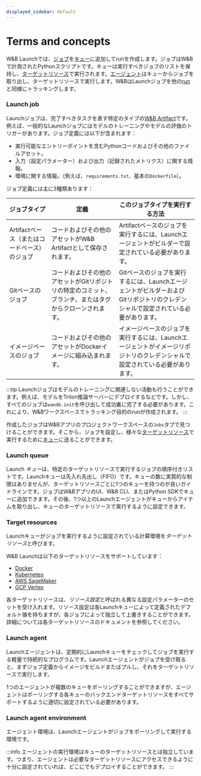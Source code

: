 ```yaml
---
displayed_sidebar: default
---
```


# Terms and concepts
W&B Launchでは、[ジョブ](#launch-job)を[キュー](#launch-queue)に追加してrunを作成します。ジョブはW&Bで計測されたPythonスクリプトです。キューは実行すべきジョブのリストを保持し、[ターゲットリソース](#target-resources)で実行されます。[エージェント](#launch-agent)はキューからジョブを取り出し、ターゲットリソースで実行します。W&BはLaunchジョブを他の[run](../runs/intro.md)と同様にトラッキングします。

### Launch job
Launchジョブは、完了すべきタスクを表す特定のタイプの[W&B Artifact](../artifacts/intro.md)です。例えば、一般的なLaunchジョブにはモデルのトレーニングやモデルの評価のトリガーがあります。ジョブ定義には以下が含まれます：

- 実行可能なエントリーポイントを含むPythonコードおよびその他のファイルアセット。
- 入力（設定パラメーター）および出力（記録されたメトリクス）に関する情報。
- 環境に関する情報。（例えば、`requirements.txt`、基本の`Dockerfile`）。

ジョブ定義には主に3種類あります：

| ジョブタイプ | 定義 | このジョブタイプを実行する方法 | 
| ---------- | --------- | -------------- |
|Artifactベース（またはコードベース）のジョブ| コードおよびその他のアセットがW&B Artifactとして保存されます。| Artifactベースのジョブを実行するには、Launchエージェントがビルダーで設定されている必要があります。 |
|Gitベースのジョブ| コードおよびその他のアセットがGitリポジトリの特定のコミット、ブランチ、またはタグからクローンされます。 | Gitベースのジョブを実行するには、LaunchエージェントがビルダーおよびGitリポジトリのクレデンシャルで設定されている必要があります。 |
|イメージベースのジョブ|コードおよびその他のアセットがDockerイメージに組み込まれます。 | イメージベースのジョブを実行するには、Launchエージェントがイメージリポジトリのクレデンシャルで設定されている必要があります。 | 

:::tip
Launchジョブはモデルのトレーニングに関連しない活動も行うことができます。例えば、モデルをTriton推論サーバーにデプロイするなどです。しかし、すべてのジョブは`wandb.init`を呼び出して成功裏に完了する必要があります。これにより、W&Bワークスペースでトラッキング目的のrunが作成されます。
:::

作成したジョブはW&Bアプリのプロジェクトワークスペースの`Jobs`タブで見つけることができます。そこから、ジョブを設定し、様々な[ターゲットリソース](#target-resources)で実行するために[キュー](#launch-queue)に送ることができます。

### Launch queue
Launch *キュー*は、特定のターゲットリソースで実行するジョブの順序付きリストです。Launchキューは先入れ先出し（FIFO）です。キューの数に実質的な制限はありませんが、ターゲットリソースごとに1つのキューを持つのが良いガイドラインです。ジョブはW&BアプリのUI、W&B CLI、またはPython SDKでキューに追加できます。その後、1つ以上のLaunchエージェントがキューからアイテムを取り出し、キューのターゲットリソースで実行するように設定できます。

### Target resources
Launchキューがジョブを実行するように設定されている計算環境を*ターゲットリソース*と呼びます。

W&B Launchは以下のターゲットリソースをサポートしています：

- [Docker](./setup-launch-docker.md)
- [Kubernetes](./setup-launch-kubernetes.md)
- [AWS SageMaker](./setup-launch-sagemaker.md)
- [GCP Vertex](./setup-vertex.md)

各ターゲットリソースは、*リソース設定*と呼ばれる異なる設定パラメーターのセットを受け入れます。リソース設定は各Launchキューによって定義されたデフォルト値を持ちますが、各ジョブによって独立して上書きすることができます。詳細については各ターゲットリソースのドキュメントを参照してください。

### Launch agent
Launchエージェントは、定期的にLaunchキューをチェックしてジョブを実行する軽量で持続的なプログラムです。Launchエージェントがジョブを受け取ると、まずジョブ定義からイメージをビルドまたはプルし、それをターゲットリソースで実行します。

1つのエージェントが複数のキューをポーリングすることができますが、エージェントはポーリングする各キューのバックエンドターゲットリソースをすべてサポートするように適切に設定されている必要があります。

### Launch agent environment
エージェント環境は、Launchエージェントがジョブをポーリングして実行する環境です。

:::info
エージェントの実行環境はキューのターゲットリソースとは独立しています。つまり、エージェントは必要なターゲットリソースにアクセスできるように十分に設定されていれば、どこにでもデプロイすることができます。
:::
